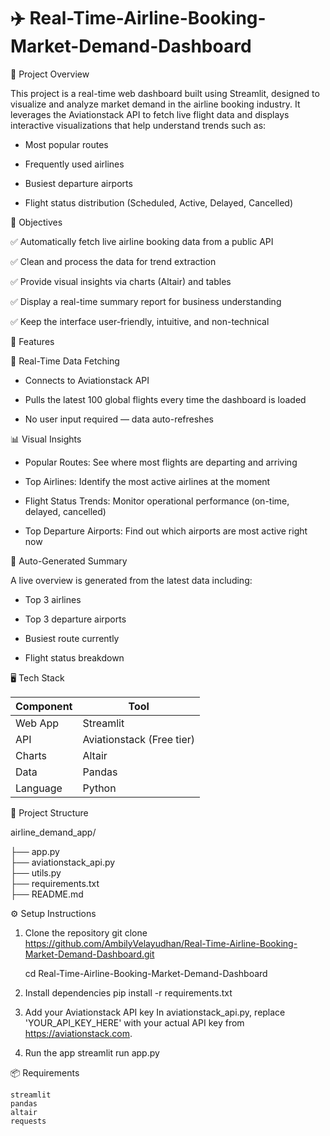# ✈️ Real-Time-Airline-Booking-Market-Demand-Dashboard

📌 Project Overview

This project is a real-time web dashboard built using Streamlit, designed to visualize and analyze market demand in the airline booking industry. It leverages the Aviationstack API to fetch live flight data and displays interactive visualizations that help understand trends such as:

* Most popular routes

* Frequently used airlines

* Busiest departure airports

* Flight status distribution (Scheduled, Active, Delayed, Cancelled)

🎯 Objectives

✅ Automatically fetch live airline booking data from a public API

✅ Clean and process the data for trend extraction

✅ Provide visual insights via charts (Altair) and tables

✅ Display a real-time summary report for business understanding

✅ Keep the interface user-friendly, intuitive, and non-technical

🚀 Features

🔁 Real-Time Data Fetching

* Connects to Aviationstack API

* Pulls the latest 100 global flights every time the dashboard is loaded

* No user input required — data auto-refreshes

📊 Visual Insights

* Popular Routes: See where most flights are departing and arriving

* Top Airlines: Identify the most active airlines at the moment

* Flight Status Trends: Monitor operational performance (on-time, delayed, cancelled)

* Top Departure Airports: Find out which airports are most active right now

📝 Auto-Generated Summary

A live overview is generated from the latest data including:

* Top 3 airlines

* Top 3 departure airports

* Busiest route currently

* Flight status breakdown

🖥️ Tech Stack

| Component | Tool                      |
| --------- | ------------------------- |
| Web App   | Streamlit                 |
| API       | Aviationstack (Free tier) |
| Charts    | Altair                    |
| Data      | Pandas                    |
| Language  | Python                    |

📁 Project Structure

airline_demand_app/

├── app.py                     
├── aviationstack_api.py       
├── utils.py                   
├── requirements.txt           
├── README.md                  

⚙️ Setup Instructions

1. Clone the repository
    git clone https://github.com/AmbilyVelayudhan/Real-Time-Airline-Booking-Market-Demand-Dashboard.git
   
    cd Real-Time-Airline-Booking-Market-Demand-Dashboard

3. Install dependencies
    pip install -r requirements.txt

4. Add your Aviationstack API key
    In aviationstack_api.py, replace 'YOUR_API_KEY_HERE' with your actual API key from https://aviationstack.com.

5. Run the app
    streamlit run app.py
   
📦 Requirements

    streamlit
    pandas
    altair
    requests
 

